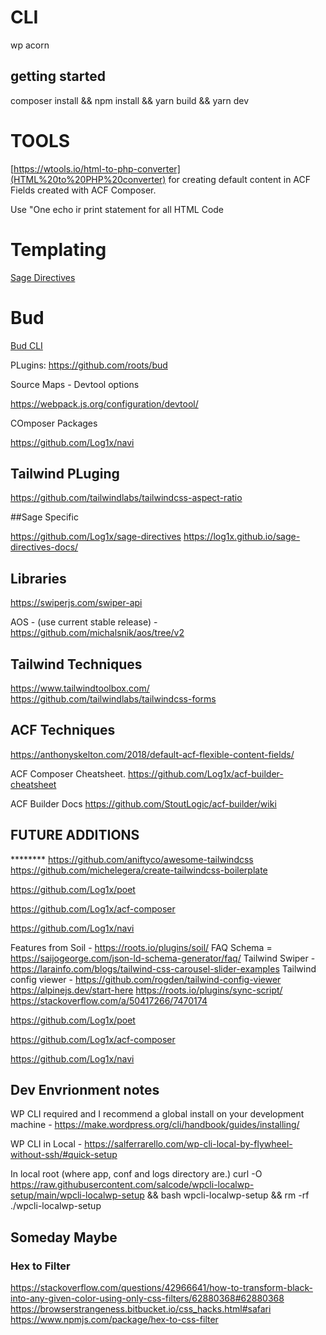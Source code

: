 # CLI

wp acorn

## getting started

composer install && npm install && yarn build && yarn dev




# TOOLS


[https://wtools.io/html-to-php-converter](HTML%20to%20PHP%20converter) for creating default content in ACF Fields created with ACF Composer.

Use "One echo ir print statement for all HTML Code

# Templating

[Sage Directives](https://github.com/Log1x/sage-directives)

# Bud

[Bud CLI](https://bud.js.org/guides/bud-cli/build)

PLugins: https://github.com/roots/bud

Source Maps - Devtool options

https://webpack.js.org/configuration/devtool/

COmposer Packages

https://github.com/Log1x/navi

## Tailwind PLuging

https://github.com/tailwindlabs/tailwindcss-aspect-ratio

##Sage Specific

https://github.com/Log1x/sage-directives
https://log1x.github.io/sage-directives-docs/

## Libraries


https://swiperjs.com/swiper-api

AOS - (use current stable release) - https://github.com/michalsnik/aos/tree/v2

## Tailwind Techniques

https://www.tailwindtoolbox.com/
https://github.com/tailwindlabs/tailwindcss-forms


## ACF Techniques

https://anthonyskelton.com/2018/default-acf-flexible-content-fields/

ACF Composer Cheatsheet.
https://github.com/Log1x/acf-builder-cheatsheet

ACF Builder Docs https://github.com/StoutLogic/acf-builder/wiki

[//]: # (@TODO)

## FUTURE ADDITIONS
******** https://github.com/aniftyco/awesome-tailwindcss
https://github.com/michelegera/create-tailwindcss-boilerplate

https://github.com/Log1x/poet

https://github.com/Log1x/acf-composer


https://github.com/Log1x/navi

Features from Soil - https://roots.io/plugins/soil/
FAQ Schema = https://saijogeorge.com/json-ld-schema-generator/faq/
Tailwind Swiper - https://larainfo.com/blogs/tailwind-css-carousel-slider-examples
Tailwind config viewer - https://github.com/rogden/tailwind-config-viewer
https://alpinejs.dev/start-here
https://roots.io/plugins/sync-script/
https://stackoverflow.com/a/50417266/7470174

https://github.com/Log1x/poet

https://github.com/Log1x/acf-composer


https://github.com/Log1x/navi


## Dev Envrionment notes

WP CLI required and I recommend a global install on your development machine - https://make.wordpress.org/cli/handbook/guides/installing/

WP CLI in Local - https://salferrarello.com/wp-cli-local-by-flywheel-without-ssh/#quick-setup

In local root (where app, conf and logs directory are.)
curl -O https://raw.githubusercontent.com/salcode/wpcli-localwp-setup/main/wpcli-localwp-setup  && bash wpcli-localwp-setup && rm -rf ./wpcli-localwp-setup



## Someday Maybe


### Hex to Filter
https://stackoverflow.com/questions/42966641/how-to-transform-black-into-any-given-color-using-only-css-filters/62880368#62880368
https://browserstrangeness.bitbucket.io/css_hacks.html#safari
https://www.npmjs.com/package/hex-to-css-filter
